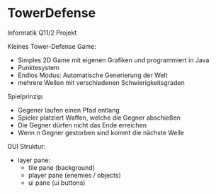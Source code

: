 # TowerDefense
Informatik Q11/2 Projekt

Kleines Tower-Defense Game:
- Simples 2D Game mit eigenen Grafiken und programmiert in Java
- Punktesystem
- Endlos Modus: Automatische Generierung der Welt
- mehrere Wellen mit verschiedenen Schwierigkeitsgraden

Spielprinzip:
- Gegener laufen einen Pfad entlang
- Spieler platziert Waffen, welche die Gegner abschießen
- Die Gegner dürfen nicht das Ende erreichen
- Wenn n Gegner gestorben sind kommt die nächste Welle


GUI Struktur:
- layer pane:
    - tile pane (background)
    - player pane (enemies / objects)
    - ui pane (ui buttons)
